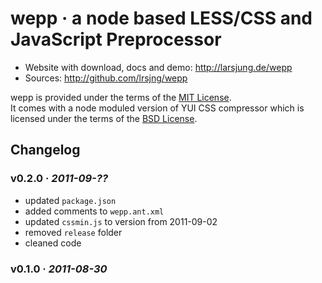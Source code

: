 # wepp · a node based LESS/CSS and JavaScript Preprocessor

* Website with download, docs and demo: <http://larsjung.de/wepp>
* Sources: <http://github.com/lrsjng/wepp>

wepp is provided under the terms of the [MIT License](http://github.com/lrsjng/wepp/blob/master/LICENSE.txt).  
It comes with a node moduled version of YUI CSS compressor which is licensed under the terms
of the [BSD License](http://github.com/lrsjng/wepp/blob/master/src/wepp/lib/cssmin.js).


## Changelog

### v0.2.0 · *2011-09-??*

* updated `package.json`
* added comments to `wepp.ant.xml`
* updated `cssmin.js` to version from 2011-09-02
* removed `release` folder
* cleaned code


### v0.1.0 · *2011-08-30*

